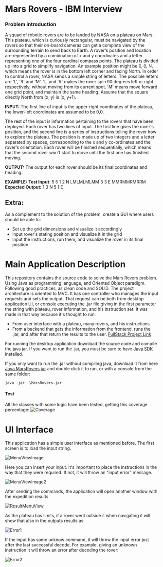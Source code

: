 # Mars Rovers - IBM Interview
### Problem introduction
 
A squad of robotic rovers are to be landed by NASA on a plateau on Mars. This plateau, which is curiously rectangular, must be navigated by the rovers so that their on-board cameras can get a complete view of the surrounding terrain to send back to Earth.	
A rover's position and location are represented by a combination of x and y coordinates and a letter representing one of the four cardinal compass points. The plateau is divided up into a grid to simplify navigation. An example position might be 0, 0, N, which means the rover is in the bottom left corner and facing North. 
In order to control a rover, NASA sends a simple string of letters. The possible letters are 'L', 'R' and 'M'. 'L' and 'R' makes the rover spin 90 degrees left or right respectively, without moving from its current spot. 'M' means move forward one grid point, and maintain the same heading. 
Assume that the square directly North from (x, y) is (x, y+1).
 
**INPUT:**
The first line of input is the upper-right coordinates of the plateau, the lower-left coordinates are assumed to be 0,0.
 
The rest of the input is information pertaining to the rovers that have been deployed. Each rover has two lines of input. The first line gives the rover's position, and the second line is a series of instructions telling the rover how to explore the plateau. 
The position is made up of two integers and a letter separated by spaces, corresponding to the x and y co-ordinates and the rover's orientation. 
Each rover will be finished sequentially, which means that the second rover won't start to move until the first one has finished moving.
 
**OUTPUT:**
The output for each rover should be its final coordinates and heading.
 
**EXAMPLE:**
**Test Input:** 5 5 1 2 N LMLMLMLMM 3 3 E MMRMMRMRRM
**Expected Output:** 1 3 N 5 1 E

## Extra:
As a complement to the solution of the problem, create a GUI where users should be able to:
- Set up the grid dimensions and visualize it accordingly
- Input rover's stating position and visualize it in the grid
- Input the instructions, run them, and visualize the rover in its final position 

# Main Application Description
This repository contains the source code to solve the Mars Rovers problem. Using Java as programming language, and Oriented Object paradigm. Following good practices, as clean code and SOLID.
The project architecture is oriented to MVC. It has one controller who manages the input requests and sets the output. That request can be both from desktop application UI, or console executing the .jar file giving in the first parameter the string with plateau, rover information, and his instruction set. 
It was made in that way because it's thought to run:

- From user interface with a plateau, many rovers, and his instructions.
- From a backend that gets the information from the frontend, runs the .jar, and after that return the results to the user. [FullStack Project Link](https://github.com/ferdefiore/Mars-Rovers-WebApp)

For running the desktop application download the source code and compile the java jar. If you want to run the .jar, you must be sure to have [Java SDK](https://www.oracle.com/ar/java/technologies/javase/javase-jdk8-downloads.html) installed.

If you only want to run the .jar without compiling java, download it from here
[Java MarsRovers.jar](https://github.com/ferdefiore/Mars-Rovers/tree/master/out/artifacts/MarsRovers_jar) and double click it to run, or with a console from the same folder:

    java -jar .\MarsRovers.jar

#### Test
All the classes with some logic have been tested, getting this coverage percentage:
![Coverage](https://user-images.githubusercontent.com/38536245/88970426-c7576480-d288-11ea-8843-5ada33d893ea.png)

# UI Interface
This application has a simple user interface as mentioned before. 
The first screen is to load the input string. 

![MenuViewImage](https://user-images.githubusercontent.com/38536245/88960111-6b391400-d279-11ea-9bb4-27568d6b9d69.png)

Here you can insert your input. It's important to place the instructions in the way that they were required. If not, it will throw an "input error" message.

![MenuViewImage2](https://user-images.githubusercontent.com/38536245/88960115-6c6a4100-d279-11ea-9b69-8c50963054ba.png)

After sending the commands, the application will open another window with the expedition results.

![ResultMenuView](https://user-images.githubusercontent.com/38536245/88960118-6d02d780-d279-11ea-915b-b7bdfb134422.png)

As the plateau has limits, if a rover went outside it when navigating it will show that also in the outputs results as:

![Error1](https://user-images.githubusercontent.com/38536245/88960602-2a8dca80-d27a-11ea-8e8c-b2351f5df0ed.png)

If the input has some unknow command, it will throw the input error just after the last successful decode. For example, giving an unknown instruction it will throw an error after decoding the rover:

![Error2](https://user-images.githubusercontent.com/38536245/88960662-3a0d1380-d27a-11ea-883c-efb499bde1f8.png)
